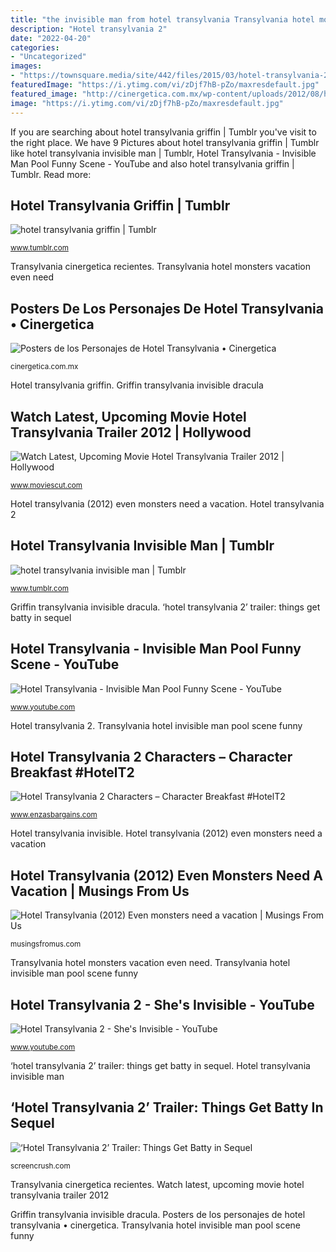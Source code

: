 ```yaml
---
title: "the invisible man from hotel transylvania Transylvania hotel monsters vacation even need"
description: "Hotel transylvania 2"
date: "2022-04-20"
categories:
- "Uncategorized"
images:
- "https://townsquare.media/site/442/files/2015/03/hotel-transylvania-2-trailer-pic.jpg?w=1200&amp;h=0&amp;zc=1&amp;s=0&amp;a=t&amp;q=89"
featuredImage: "https://i.ytimg.com/vi/zDjf7hB-pZo/maxresdefault.jpg"
featured_image: "http://cinergetica.com.mx/wp-content/uploads/2012/08/hombre-invisible-hotel-transylvania.jpg"
image: "https://i.ytimg.com/vi/zDjf7hB-pZo/maxresdefault.jpg"
---
```


If you are searching about hotel transylvania griffin | Tumblr you've visit to the right place. We have 9 Pictures about hotel transylvania griffin | Tumblr like hotel transylvania invisible man | Tumblr, Hotel Transylvania - Invisible Man Pool Funny Scene - YouTube and also hotel transylvania griffin | Tumblr. Read more:

## Hotel Transylvania Griffin | Tumblr

![hotel transylvania griffin | Tumblr](https://64.media.tumblr.com/a97ca4b3974e6533e6b7753077e7c2fc/c3f6e0a1254c5e6b-cc/s640x960/8cdf2d9e7020c1350546cbba590f0eb8204b3f11.jpg "Transylvania hotel invisible man pool scene funny")

<small>www.tumblr.com</small>

Transylvania cinergetica recientes. Transylvania hotel monsters vacation even need

## Posters De Los Personajes De Hotel Transylvania • Cinergetica

![Posters de los Personajes de Hotel Transylvania • Cinergetica](http://cinergetica.com.mx/wp-content/uploads/2012/08/hombre-invisible-hotel-transylvania.jpg "Posters de los personajes de hotel transylvania • cinergetica")

<small>cinergetica.com.mx</small>

Hotel transylvania griffin. Griffin transylvania invisible dracula

## Watch Latest, Upcoming Movie Hotel Transylvania Trailer 2012 | Hollywood

![Watch Latest, Upcoming Movie Hotel Transylvania Trailer 2012 | Hollywood](https://i2.wp.com/www.moviescut.com/wp-content/uploads/2012/03/Hotel-Transylvania-Movie.jpg "Transylvania cinergetica recientes")

<small>www.moviescut.com</small>

Hotel transylvania (2012) even monsters need a vacation. Hotel transylvania 2

## Hotel Transylvania Invisible Man | Tumblr

![hotel transylvania invisible man | Tumblr](https://66.media.tumblr.com/550e7ff43fa7002b61480496614c6b6e/tumblr_ol7re7z0XV1trlpexo1_1280.jpg "Hotel transylvania (2012) even monsters need a vacation")

<small>www.tumblr.com</small>

Griffin transylvania invisible dracula. ‘hotel transylvania 2’ trailer: things get batty in sequel

## Hotel Transylvania - Invisible Man Pool Funny Scene - YouTube

![Hotel Transylvania - Invisible Man Pool Funny Scene - YouTube](https://i.ytimg.com/vi/uifW8UR7CCM/hqdefault.jpg "Transylvania hotel monsters vacation even need")

<small>www.youtube.com</small>

Hotel transylvania 2. Transylvania hotel invisible man pool scene funny

## Hotel Transylvania 2 Characters – Character Breakfast #HotelT2

![Hotel Transylvania 2 Characters – Character Breakfast #HotelT2](https://www.enzasbargains.com/wp-content/uploads/2015/09/DSC_3007-e1443055124402.jpg "Hotel transylvania invisible")

<small>www.enzasbargains.com</small>

Hotel transylvania invisible. Hotel transylvania (2012) even monsters need a vacation

## Hotel Transylvania (2012) Even Monsters Need A Vacation | Musings From Us

![Hotel Transylvania (2012) Even monsters need a vacation | Musings From Us](https://musingsfromus.com/wp-content/uploads/2015/10/Hotel-Transylvania-2012-ScreenShot-073.jpg "Hotel transylvania")

<small>musingsfromus.com</small>

Transylvania hotel monsters vacation even need. Transylvania hotel invisible man pool scene funny

## Hotel Transylvania 2 - She&#039;s Invisible - YouTube

![Hotel Transylvania 2 - She&#039;s Invisible - YouTube](https://i.ytimg.com/vi/zDjf7hB-pZo/maxresdefault.jpg "Transylvania hotel invisible man pool scene funny")

<small>www.youtube.com</small>

‘hotel transylvania 2’ trailer: things get batty in sequel. Hotel transylvania invisible man

## ‘Hotel Transylvania 2’ Trailer: Things Get Batty In Sequel

![‘Hotel Transylvania 2’ Trailer: Things Get Batty in Sequel](https://townsquare.media/site/442/files/2015/03/hotel-transylvania-2-trailer-pic.jpg?w=1200&amp;h=0&amp;zc=1&amp;s=0&amp;a=t&amp;q=89 "Hotel transylvania invisible man")

<small>screencrush.com</small>

Transylvania cinergetica recientes. Watch latest, upcoming movie hotel transylvania trailer 2012

Griffin transylvania invisible dracula. Posters de los personajes de hotel transylvania • cinergetica. Transylvania hotel invisible man pool scene funny

